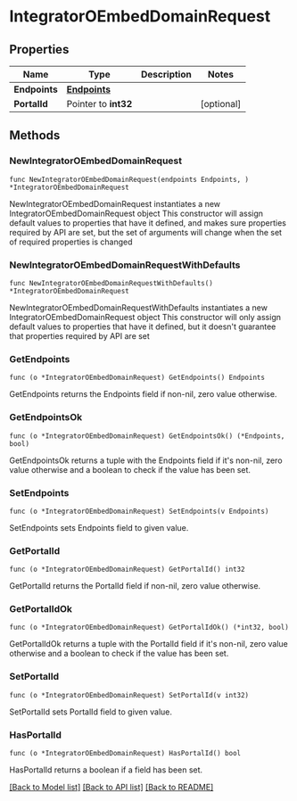 # IntegratorOEmbedDomainRequest

## Properties

Name | Type | Description | Notes
------------ | ------------- | ------------- | -------------
**Endpoints** | [**Endpoints**](Endpoints.md) |  | 
**PortalId** | Pointer to **int32** |  | [optional] 

## Methods

### NewIntegratorOEmbedDomainRequest

`func NewIntegratorOEmbedDomainRequest(endpoints Endpoints, ) *IntegratorOEmbedDomainRequest`

NewIntegratorOEmbedDomainRequest instantiates a new IntegratorOEmbedDomainRequest object
This constructor will assign default values to properties that have it defined,
and makes sure properties required by API are set, but the set of arguments
will change when the set of required properties is changed

### NewIntegratorOEmbedDomainRequestWithDefaults

`func NewIntegratorOEmbedDomainRequestWithDefaults() *IntegratorOEmbedDomainRequest`

NewIntegratorOEmbedDomainRequestWithDefaults instantiates a new IntegratorOEmbedDomainRequest object
This constructor will only assign default values to properties that have it defined,
but it doesn't guarantee that properties required by API are set

### GetEndpoints

`func (o *IntegratorOEmbedDomainRequest) GetEndpoints() Endpoints`

GetEndpoints returns the Endpoints field if non-nil, zero value otherwise.

### GetEndpointsOk

`func (o *IntegratorOEmbedDomainRequest) GetEndpointsOk() (*Endpoints, bool)`

GetEndpointsOk returns a tuple with the Endpoints field if it's non-nil, zero value otherwise
and a boolean to check if the value has been set.

### SetEndpoints

`func (o *IntegratorOEmbedDomainRequest) SetEndpoints(v Endpoints)`

SetEndpoints sets Endpoints field to given value.


### GetPortalId

`func (o *IntegratorOEmbedDomainRequest) GetPortalId() int32`

GetPortalId returns the PortalId field if non-nil, zero value otherwise.

### GetPortalIdOk

`func (o *IntegratorOEmbedDomainRequest) GetPortalIdOk() (*int32, bool)`

GetPortalIdOk returns a tuple with the PortalId field if it's non-nil, zero value otherwise
and a boolean to check if the value has been set.

### SetPortalId

`func (o *IntegratorOEmbedDomainRequest) SetPortalId(v int32)`

SetPortalId sets PortalId field to given value.

### HasPortalId

`func (o *IntegratorOEmbedDomainRequest) HasPortalId() bool`

HasPortalId returns a boolean if a field has been set.


[[Back to Model list]](../README.md#documentation-for-models) [[Back to API list]](../README.md#documentation-for-api-endpoints) [[Back to README]](../README.md)


